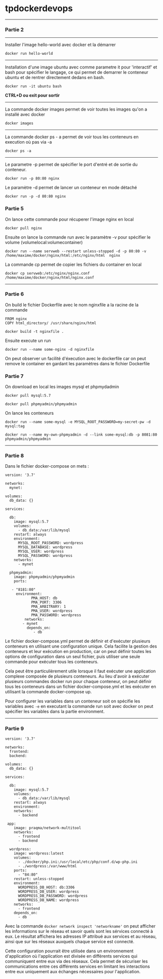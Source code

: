 # tpdockerdevops

---

### Partie 2 

-----

Installer l'image hello-world avec docker et la démarrer

`docker run hello-world`

-----

Installation d'une image ubuntu avec comme parametre it pour 'interactif' et bash pour spécifier le langage, ce qui permet de demarrer le conteneur ubuntu et de rentrer directement dedans en bash.

`docker run -it ubuntu bash`

**CTRL+D ou exit pour sortir**

---

La commande docker images permet de voir toutes les images qu'on a installé avec docker

`docker images`

---

La commande docker ps - a permet de voir tous les conteneurs en execution où pas via -a

`docker ps -a`

---

Le parametre -p permet de spécifier le port d'entré et de sortie du conteneur.

`docker run -p 80:80 nginx`

Le paramètre -d permet de lancer un conteneur en mode détaché

`docker run -p -d 80:80 nginx`



### Partie 5

On lance cette commande pour récuperer l'image nginx en local

`docker pull nginx`

Ensuite on lance la commande run avec le paramètre -v pour spécifier le volume (volumelocal:volumecontainer)

`docker run --name servweb --restart unless-stopped -d -p 80:80 -v /home/maxime/docker/nginx/html:/etc/nginx/html  nginx`

La commande cp permet de copier les fichiers du container en local

`docker cp servweb:/etc/nginx/nginx.conf /home/maxime/docker/nginx/html/nginx.conf`

---

### Partie 6

On build le fichier Dockerfile avec le nom nginxfile a la racine de la commande

```
FROM nginx
COPY html_directory/ /usr/share/nginx/html
```

`docker build -t nginxfile .`

Ensuite execute un run

`docker run --name some-nginx -d nginxfile`

On peut observer un facilité d'éxecution avec le dockerfile car on peut remove le container en gardant les paramètres dans le fichier Dockerfile



### Partie 7

On download en local les images mysql et phpmydadmin

`docker pull mysql:5.7`

`docker pull phpmyadmin/phpmyadmin`

On lance les conteneurs

`docker run --name some-mysql -e MYSQL_ROOT_PASSWORD=my-secret-pw -d mysql:tag`

`docker run --name my-own-phpmyadmin -d --link some-mysql:db -p 8081:80 phpmyadmin/phpmyadmin`

---

### Partie 8

Dans le fichier docker-compose on mets :

```
version: '3.7'

networks:
  mynet:

volumes:
  db_data: {}

services:

  db:
    image: mysql:5.7
    volumes:
      - db_data:/var/lib/mysql
    restart: always
    environment:
      MYSQL_ROOT_PASSWORD: wordpress
      MYSQL_DATABASE: wordpress
      MYSQL_USER: wordpress
      MYSQL_PASSWORD: wordpress
    networks:
      - mynet

  phpmyadmin:
    image: phpmyadmin/phpmyadmin
    ports:

   - "8181:80"
     environment:
            PMA_HOST: db
            PMA_PORT: 3306
            PMA_ARBITRARY: 1
            PMA_USER: wordpress
            PMA_PASSWORD: wordpress
         networks:
        - mynet
          depends_on:
             - db
```

Le fichier docker-compose.yml permet de définir et d'exécuter plusieurs conteneurs en utilisant une configuration unique. Cela facilite la gestion des conteneurs et leur exécution en production, car on peut définir toutes les options de configuration dans un seul fichier, puis utiliser une seule commande pour exécuter tous les conteneurs.

Cela peut être particulièrement utile lorsque il faut exécuter une application complexe composée de plusieurs conteneurs. Au lieu d'avoir à exécuter plusieurs commandes docker run pour chaque conteneur, on peut définir tous les conteneurs dans un fichier docker-compose.yml et les exécuter en utilisant la commande docker-compose up.


Pour configurer les variables dans un conteneur soit on spécifie les variables avec `-e` en executant la commande run soit avec docker on peut spécifier les variables dans la partie environment.

---

### Partie 9

```
version: '3.7'
 
networks:
  frontend:
  backend:
 
volumes:
  db_data: {}
 
services:
 
  db:
    image: mysql:5.7
    volumes:
      - db_data:/var/lib/mysql
    restart: always
    environment:
    networks:
      - backend
 
 app:
    image: praqma/network-multitool
    networks:
      - frontend
      - backend
 
  wordpress:
    image: wordpress:latest
    volumes:
      - ./docker/php.ini:/usr/local/etc/php/conf.d/wp-php.ini
      - ./wordpress:/var/www/html
    ports:
      - "84:80"
    restart: unless-stopped
    environment:
      WORDPRESS_DB_HOST: db:3306
      WORDPRESS_DB_USER: wordpress
      WORDPRESS_DB_PASSWORD: wordpress
      WORDPRESS_DB_NAME: wordpress
    networks:
      - frontend
    depends_on:
      - db
```

Avec la commande `docker network inspect 'networkname'` on peut afficher les informations sur le réseau et savoir quels sont les sérvices connecté à eux. Le résultat affichera les adresses IP attribué aux services et au réseau, ainsi que sur les réseaux auxquels chaque service est connecté.

Cette configuration pourrait être utilisée dans un environnement d'application où l'application est divisée en différents services qui communiquent entre eux via des réseaux.
Cela permet de sécuriser les communications entre ces différents services en limitant les interactions entre eux uniquement aux échanges nécessaires pour l'application.



